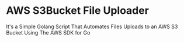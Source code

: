 # AWS S3Bucket File Uploader
It's a Simple Golang Script That Automates Files Uploads to an AWS S3 Bucket Using The AWS SDK for Go
